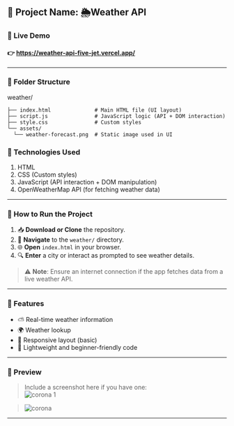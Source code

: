 ## 📁 Project Name: 🌦️Weather API

### 🔗 Live Demo 


#### 👉 https://weather-api-five-jet.vercel.app/
---

### 📂 Folder Structure

weather/


    ├── index.html              # Main HTML file (UI layout)
    ├── script.js               # JavaScript logic (API + DOM interaction)
    ├── style.css               # Custom styles
    └── assets/
      └── weather-forecast.png  # Static image used in UI



### 🧰 Technologies Used

1. HTML
2. CSS (Custom styles)
3. JavaScript (API interaction + DOM manipulation)
4. OpenWeatherMap API (for fetching weather data)

---

### 🚀 How to Run the Project

1. 📥 **Download or Clone** the repository.
2. 📂 **Navigate** to the `weather/` directory.
3. 🌐 **Open** `index.html` in your browser.
4. 🔍 **Enter** a city or interact as prompted to see weather details.

> ⚠️ **Note**: Ensure an internet connection if the app fetches data from a live weather API.

---

### 🧩 Features

- ⛅ Real-time weather information
- 🌍 Weather lookup
- 📱 Responsive layout (basic)
- 🎯 Lightweight and beginner-friendly code

---

### 📸 Preview

> Include a screenshot here if you have one:  
>![corona 1](https://github.com/user-attachments/assets/3c485671-cef6-40c2-858a-ff0b21d47a92)

> ![corona](https://github.com/user-attachments/assets/c3be1a62-7389-492a-8648-f3406ff6499d)
 
 
---



